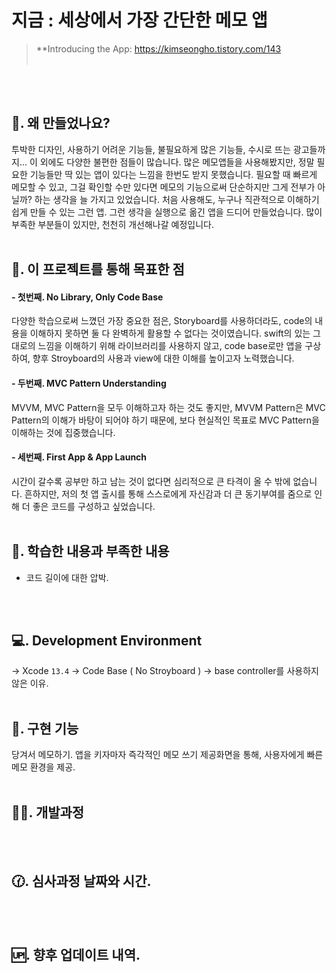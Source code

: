 # 지금 : 세상에서 가장 간단한 메모 앱
> **Introducing the App: https://kimseongho.tistory.com/143    
&nbsp;


</br>
</br>

## 🙋. 왜 만들었나요?

투박한 디자인, 사용하기 어려운 기능들, 불필요하게 많은 기능들, 수시로 뜨는 광고들까지... 이 외에도 다양한 불편한 점들이 많습니다.
많은 메모앱들을 사용해봤지만, 정말 필요한 기능들만 딱 있는 앱이 있다는 느낌을 한번도 받지 못했습니다.
필요할 때 빠르게 메모할 수 있고, 그걸 확인할 수만 있다면 메모의 기능으로써 단순하지만 그게 전부가 아닐까? 하는 생각을 늘 가지고 있었습니다.
처음 사용해도, 누구나 직관적으로 이해하기 쉽게 만들 수 있는 그런 앱.
그런 생각을 실행으로 옮긴 앱을 드디어 만들었습니다.
많이 부족한 부분들이 있지만, 천천히 개선해나갈 예정입니다.
&nbsp;
</br>
</br>

## 🏹. 이 프로젝트를 통해 목표한 점

#### - 첫번째. No Library, Only Code Base
다양한 학습으로써 느꼈던 가장 중요한 점은, Storyboard를 사용하더라도, code의 내용을 이해하지 못하면 둘 다 완벽하게 활용할 수 없다는 것이였습니다. swift의 있는 그대로의 느낌을 이해하기 위해 라이브러리를 사용하지 않고, code base로만 앱을 구상하여, 향후 Stroyboard의 사용과 view에 대한 이해를 높이고자 노력했습니다.

#### - 두번째. MVC Pattern Understanding
MVVM, MVC Pattern을 모두 이해하고자 하는 것도 좋지만, MVVM Pattern은 MVC Pattern의 이해가 바탕이 되어야 하기 때문에, 보다 현실적인 목표로 MVC Pattern을 이해하는 것에 집중했습니다.

#### - 세번째. First App & App Launch
시간이 갈수록 공부만 하고 남는 것이 없다면 심리적으로 큰 타격이 올 수 밖에 없습니다. 흔하지만, 저의 첫 앱 출시를 통해 스스로에게 자신감과 더 큰 동기부여를 줌으로 인해 더 좋은 코드를 구성하고 싶었습니다.
&nbsp;
</br>
</br>



## 📖. 학습한 내용과 부족한 내용

- 코드 길이에 대한 압박.

&nbsp;
</br>
</br>



## 💻. Development Environment
-> Xcode `13.4`
-> Code Base ( No Stroyboard )
-> base controller를 사용하지 않은 이유.
&nbsp;
</br>
</br>



## 🔧. 구현 기능
당겨서 메모하기.
앱을 키자마자 즉각적인 메모 쓰기 제공화면을 통해, 사용자에게 빠른 메모 환경을 제공.
&nbsp;
</br>
</br>



## 💁‍♂️. 개발과정

&nbsp;
</br>
</br>

## 🕜. 심사과정 날짜와 시간.

&nbsp;
</br>
</br>

## 🆙. 향후 업데이트 내역.
